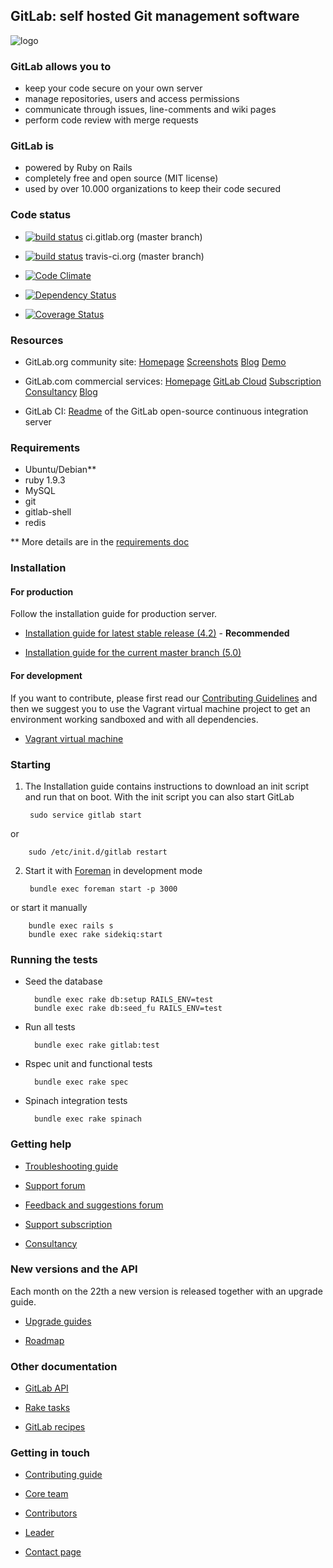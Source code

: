 ## GitLab: self hosted Git management software

![logo](https://raw.github.com/gitlabhq/gitlabhq/master/public/gitlab_logo.png)

### GitLab allows you to
 * keep your code secure on your own server
 * manage repositories, users and access permissions
 * communicate through issues, line-comments and wiki pages
 * perform code review with merge requests

### GitLab is

* powered by Ruby on Rails
* completely free and open source (MIT license)
* used by over 10.000 organizations to keep their code secured

### Code status

* [![build status](http://ci.gitlab.org/projects/1/status?ref=master)](http://ci.gitlab.org/projects/1?ref=master) ci.gitlab.org (master branch)

* [![build status](https://secure.travis-ci.org/gitlabhq/gitlabhq.png)](https://travis-ci.org/gitlabhq/gitlabhq) travis-ci.org (master branch)

* [![Code Climate](https://codeclimate.com/github/gitlabhq/gitlabhq.png)](https://codeclimate.com/github/gitlabhq/gitlabhq)

* [![Dependency Status](https://gemnasium.com/gitlabhq/gitlabhq.png)](https://gemnasium.com/gitlabhq/gitlabhq)

* [![Coverage Status](https://coveralls.io/repos/gitlabhq/gitlabhq/badge.png?branch=master)](https://coveralls.io/r/gitlabhq/gitlabhq)

### Resources

* GitLab.org community site: [Homepage](http://gitlab.org) [Screenshots](http://gitlab.org/screenshots/) [Blog](http://blog.gitlab.org/) [Demo](http://demo.gitlabhq.com/users/sign_in)

* GitLab.com commercial services: [Homepage](http://blog.gitlab.com/) [GitLab Cloud](http://blog.gitlab.com/cloud/) [Subscription](http://blog.gitlab.com/subscription/) [Consultancy](http://blog.gitlab.com/consultancy/) [Blog](http://blog.gitlab.com/blog/)

* GitLab CI: [Readme](https://github.com/gitlabhq/gitlab-ci/blob/master/README.md) of the GitLab open-source continuous integration server

### Requirements

* Ubuntu/Debian**
* ruby 1.9.3
* MySQL
* git
* gitlab-shell
* redis

** More details are in the [requirements doc](https://github.com/gitlabhq/gitlabhq/blob/master/doc/install/requirements.md)

### Installation

#### For production

Follow the installation guide for production server.

* [Installation guide for latest stable release (4.2)](https://github.com/gitlabhq/gitlabhq/blob/4-2-stable/doc/install/installation.md) - **Recommended**

* [Installation guide for the current master branch (5.0)](https://github.com/gitlabhq/gitlabhq/blob/master/doc/install/installation.md)


#### For development

If you want to contribute, please first read our [Contributing Guidelines](https://github.com/gitlabhq/gitlabhq/blob/master/CONTRIBUTING.md) and then we suggest you to use the Vagrant virtual machine project to get an environment working sandboxed and with all dependencies.

* [Vagrant virtual machine](https://github.com/gitlabhq/gitlab-vagrant-vm)

### Starting

1. The Installation guide contains instructions to download an init script and run that on boot. With the init script you can also start GitLab

        sudo service gitlab start

  or

        sudo /etc/init.d/gitlab restart

2. Start it with [Foreman](https://github.com/ddollar/foreman) in development mode

        bundle exec foreman start -p 3000

 or start it manually

        bundle exec rails s
        bundle exec rake sidekiq:start

### Running the tests

* Seed the database

        bundle exec rake db:setup RAILS_ENV=test
        bundle exec rake db:seed_fu RAILS_ENV=test

* Run all tests

        bundle exec rake gitlab:test

* Rspec unit and functional tests

        bundle exec rake spec

* Spinach integration tests

        bundle exec rake spinach

### Getting help

* [Troubleshooting guide](https://github.com/gitlabhq/gitlab-public-wiki/wiki/Trouble-Shooting-Guide)

* [Support forum](https://groups.google.com/forum/#!forum/gitlabhq)

* [Feedback and suggestions forum](http://gitlab.uservoice.com/forums/176466-general)

* [Support subscription](http://blog.gitlab.com/subscription/)

* [Consultancy](http://blog.gitlab.com/consultancy/)

### New versions and the API

Each month on the 22th a new version is released together with an upgrade guide.

* [Upgrade guides](https://github.com/gitlabhq/gitlabhq/wiki)

* [Roadmap](https://github.com/gitlabhq/gitlabhq/blob/master/ROADMAP.md)

### Other documentation

* [GitLab API](https://github.com/gitlabhq/gitlabhq/blob/master/doc/api/README.md)

* [Rake tasks](https://github.com/gitlabhq/gitlabhq/tree/master/doc/raketasks)

* [GitLab recipes](https://github.com/gitlabhq/gitlab-recipes)

### Getting in touch

* [Contributing guide](https://github.com/gitlabhq/gitlabhq/blob/master/CONTRIBUTING.md)

* [Core team](https://github.com/gitlabhq?tab=members)

* [Contributors](https://github.com/gitlabhq/gitlabhq/graphs/contributors)

* [Leader](https://github.com/randx)

* [Contact page](http://gitlab.org/contact/)

